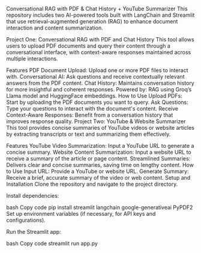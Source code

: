 Conversational RAG with PDF & Chat History + YouTube Summarizer
This repository includes two AI-powered tools built with LangChain and Streamlit that use retrieval-augmented generation (RAG) to enhance document interaction and content summarization.

Project One: Conversational RAG with PDF and Chat History
This tool allows users to upload PDF documents and query their content through a conversational interface, with context-aware responses maintained across multiple interactions.

Features
PDF Document Upload: Upload one or more PDF files to interact with.
Conversational AI: Ask questions and receive contextually relevant answers from the PDF content.
Chat History: Maintains conversation history for more insightful and coherent responses.
Powered by: RAG using Groq’s Llama model and HuggingFace embeddings.
How to Use
Upload PDFs: Start by uploading the PDF documents you want to query.
Ask Questions: Type your questions to interact with the document's content.
Receive Context-Aware Responses: Benefit from a conversation history that improves response quality.
Project Two: YouTube & Website Summarizer
This tool provides concise summaries of YouTube videos or website articles by extracting transcripts or text and summarizing them effectively.

Features
YouTube Video Summarization: Input a YouTube URL to generate a concise summary.
Website Content Summarization: Input a website URL to receive a summary of the article or page content.
Streamlined Summaries: Delivers clear and concise summaries, saving time on lengthy content.
How to Use
Input URL: Provide a YouTube or website URL.
Generate Summary: Receive a brief, accurate summary of the video or web content.
Setup and Installation
Clone the repository and navigate to the project directory.

Install dependencies:

bash
Copy code
pip install streamlit langchain google-generativeai PyPDF2
Set up environment variables (if necessary, for API keys and configurations).

Run the Streamlit app:

bash
Copy code
streamlit run app.py
